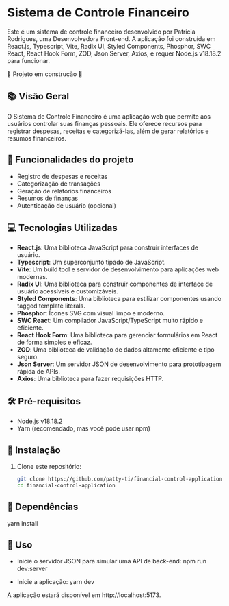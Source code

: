# Sistema de Controle Financeiro

Este é um sistema de controle financeiro desenvolvido por Patricia Rodrigues, uma Desenvolvedora Front-end. A aplicação foi construída em React.js, Typescript, Vite, Radix UI, Styled Components, Phosphor, SWC React, React Hook Form, ZOD, Json Server, Axios, e requer Node.js v18.18.2 para funcionar.

:construction: Projeto em construção :construction:

## :books: Visão Geral

O Sistema de Controle Financeiro é uma aplicação web que permite aos usuários controlar suas finanças pessoais. Ele oferece recursos para registrar despesas, receitas e categorizá-las, além de gerar relatórios e resumos financeiros.

## :hammer: Funcionalidades do projeto

- Registro de despesas e receitas
- Categorização de transações
- Geração de relatórios financeiros
- Resumos de finanças
- Autenticação de usuário (opcional)

## :computer: Tecnologias Utilizadas

- **React.js**: Uma biblioteca JavaScript para construir interfaces de usuário.
- **Typescript**: Um superconjunto tipado de JavaScript.
- **Vite**: Um build tool e servidor de desenvolvimento para aplicações web modernas.
- **Radix UI**: Uma biblioteca para construir componentes de interface de usuário acessíveis e customizáveis.
- **Styled Components**: Uma biblioteca para estilizar componentes usando tagged template literals.
- **Phosphor**: Ícones SVG com visual limpo e moderno.
- **SWC React**: Um compilador JavaScript/TypeScript muito rápido e eficiente.
- **React Hook Form**: Uma biblioteca para gerenciar formulários em React de forma simples e eficaz.
- **ZOD**: Uma biblioteca de validação de dados altamente eficiente e tipo seguro.
- **Json Server**: Um servidor JSON de desenvolvimento para prototipagem rápida de APIs.
- **Axios**: Uma biblioteca para fazer requisições HTTP.

## 🛠️ Pré-requisitos

- Node.js v18.18.2
- Yarn (recomendado, mas você pode usar npm)

## :scroll: Instalação

1. Clone este repositório:

   ```bash
   git clone https://github.com/patty-ti/financial-control-application.git
   cd financial-control-application
   ```

## :paperclip: Dependências

yarn install

## :file_folder: Uso

- Inicie o servidor JSON para simular uma API de back-end: npm run dev:server

- Inicie a aplicação: yarn dev

A aplicação estará disponível em http://localhost:5173.
